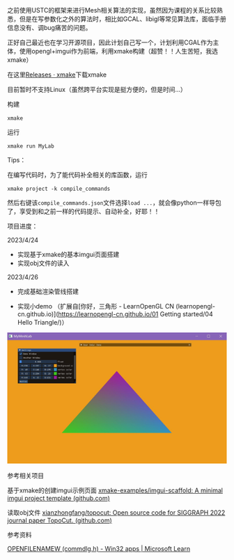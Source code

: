 之前使用USTC的框架来进行Mesh相关算法的实现，虽然因为课程的关系比较熟悉，但是在写参数化之外的算法时，相比如GCAL、libigl等常见算法库，面临手册信息没有、调bug痛苦的问题。

正好自己最近也在学习开源项目，因此计划自己写一个，计划利用CGAL作为主体，使用opengl+imgui作为前端，利用xmake构建（超赞！！人生苦短，我选xmake）



在这里[Releases · xmake](https://github.com/xmake-io/xmake/releases)下载xmake

目前暂时不支持Linux（虽然跨平台实现是挺方便的，但是时间...）

构建

```
xmake
```

运行

```
xmake run MyLab
```



Tips：

在编写代码时，为了能代码补全相关的库函数，运行

```
xmake project -k compile_commands
```

然后右键该`compile_commands.json`文件选择`load ...`，就会像python一样导包了，享受到和之前一样的代码提示、自动补全，好耶！！



项目进度：

2023/4/24

- 实现基于xmake的基本imgui页面搭建
- 实现obj文件的读入

2023/4/26 

- 完成基础渲染管线搭建

- 实现小demo （扩展自[你好，三角形 - LearnOpenGL CN (learnopengl-cn.github.io)](https://learnopengl-cn.github.io/01 Getting started/04 Hello Triangle/)）

![1](imgs/1.JPG)





参考相关项目

基于xmake的创建imgui示例页面 [xmake-examples/imgui-scaffold: A minimal imgui project template (github.com)](https://github.com/xmake-examples/imgui-scaffold)

读取obj文件 [xianzhongfang/topocut: Open source code for SIGGRAPH 2022 journal paper TopoCut. (github.com)](https://github.com/xianzhongfang/topocut)

参考资料

[OPENFILENAMEW (commdlg.h) - Win32 apps | Microsoft Learn](https://learn.microsoft.com/zh-cn/windows/win32/api/commdlg/ns-commdlg-openfilenamew)